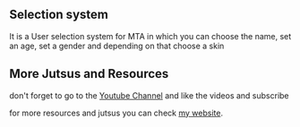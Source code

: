 ## Selection system

It is a User selection system for MTA in which you can choose the name, set an age, set a gender and depending on that choose a skin


## More Jutsus and Resources

don't forget to go to the [Youtube Channel](https://www.youtube.com/channel/UC1JWFFcM_wzmMkdCX4vxa1w) and like the videos and subscribe 

for more resources and jutsus you can check [my website](https://nicolasecm.com/).

